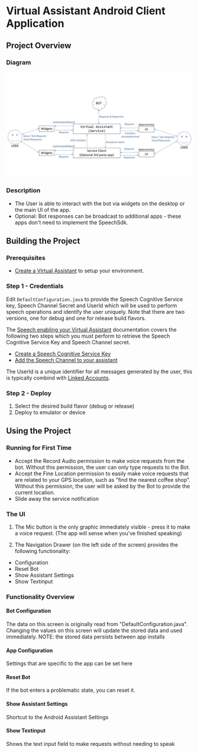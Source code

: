 
# Virtual Assistant Android Client Application

## Project Overview
### Diagram
![project overview diagram](/docs/media/android_project_overview.jpg)
### Description
- The User is able to interact with the bot via widgets on the desktop or the main UI of the app.
- Optional: Bot responses can be broadcast to additional apps - these apps don't need to implement the SpeechSdk.
## Building the Project

### Prerequisites

- [Create a Virtual Assistant](/docs/tutorials/csharp/virtualassistant.md) to setup your environment.

### Step 1 - Credentials

Edit `DefaultConfiguration.java` to provide the Speech Cognitive Service key, Speech Channel Secret and UserId which will be used to perform speech operations and identify the user uniquely. Note that there are two versions, one for debug and one for release build flavors.

The [Speech enabling your Virtual Assistant](https://github.com/microsoft/botframework-solutions/blob/master/docs/howto/assistant/csharp/speechenablement.md) documentation covers the following two steps which you must perform to retrieve the Speech Cognitive Service Key and Speech Channel secret.

- [Create a Speech Cognitive Service Key](https://github.com/microsoft/botframework-solutions/blob/master/docs/howto/assistant/csharp/speechenablement.md#create-a-microsoft-speech-instance)
- [Add the Speech Channel to your assistant](https://github.com/microsoft/botframework-solutions/blob/master/docs/howto/assistant/csharp/speechenablement.md#add-the-speech-channel-to-your-assistant)

The UserId is a unique identifier for all messages generated by the user, this is typically combind with [Linked Accounts](https://github.com/microsoft/botframework-solutions/blob/master/docs/howto/assistant/linkedaccounts.md).

### Step 2 - Deploy
1. Select the desired build flavor (debug or release)
2. Deploy to emulator or device

## Using the Project
### Running for First Time
- Accept the Record Audio permission to make voice requests from the bot. Without this permission, the user can only type requests to the Bot.
- Accept the Fine Location permission to easily make voice requests that are related to your GPS location, such as "find the nearest coffee shop". Without this permission, the user will be asked by the Bot to provide the current location.
- Slide away the service notification

### The UI
1. The Mic button is the only graphic immediately visible - press it to make a voice request. (The app will sense when you've finished speaking)

2. The Navigation Drawer (on the left side of the screen) provides the following functionality:
- Configuration
- Reset Bot
- Show Assistant Settings
- Show Textinput

### Functionality Overview
#### Bot Configuration
The data on this screen is originally read from "DefaultConfiguration.java". Changing the values on this screen will update the stored data and used immediately.
NOTE: the stored data persists between app installs

#### App Configuration
Settings that are specific to the app can be set here

#### Reset Bot
If the bot enters a problematic state, you can reset it.

#### Show Assistant Settings
Shortcut to the Android Assistant Settings

#### Show Textinput
Shows the text input field to make requests without needing to speak



